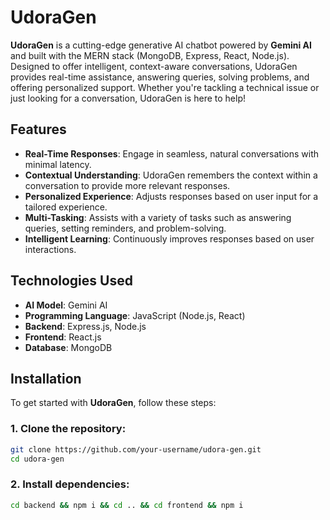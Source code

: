 # UdoraGen

**UdoraGen** is a cutting-edge generative AI chatbot powered by **Gemini AI** and built with the MERN stack (MongoDB, Express, React, Node.js). Designed to offer intelligent, context-aware conversations, UdoraGen provides real-time assistance, answering queries, solving problems, and offering personalized support. Whether you're tackling a technical issue or just looking for a conversation, UdoraGen is here to help!

## Features

- **Real-Time Responses**: Engage in seamless, natural conversations with minimal latency.
- **Contextual Understanding**: UdoraGen remembers the context within a conversation to provide more relevant responses.
- **Personalized Experience**: Adjusts responses based on user input for a tailored experience.
- **Multi-Tasking**: Assists with a variety of tasks such as answering queries, setting reminders, and problem-solving.
- **Intelligent Learning**: Continuously improves responses based on user interactions.

## Technologies Used

- **AI Model**: Gemini AI
- **Programming Language**: JavaScript (Node.js, React)
- **Backend**: Express.js, Node.js
- **Frontend**: React.js
- **Database**: MongoDB

## Installation

To get started with **UdoraGen**, follow these steps:

### 1. Clone the repository:
```bash
git clone https://github.com/your-username/udora-gen.git
cd udora-gen
```

### 2. Install dependencies:
```bash
cd backend && npm i && cd .. && cd frontend && npm i
```

